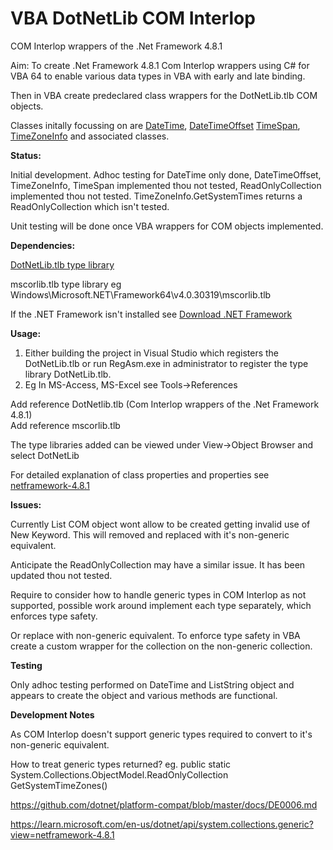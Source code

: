 # VBA DotNetLib COM Interlop
 COM Interlop wrappers of the .Net Framework 4.8.1
 
  Aim: To create .Net Framework 4.8.1 Com Interlop wrappers using C# for VBA 64 to enable various data types in VBA with early and late binding.
 
 Then in VBA create predeclared class wrappers for the DotNetLib.tlb COM objects.
 
 Classes initally focussing on are  [DateTime](https://learn.microsoft.com/en-us/dotnet/api/system.datetime?view=netframework-4.8.1), [DateTimeOffset](https://learn.microsoft.com/en-us/dotnet/api/system.datetimeoffset?view=netframework-4.8.1) [TimeSpan](https://learn.microsoft.com/en-us/dotnet/api/system.timespan?view=netframework-4.8.1),  [TimeZoneInfo](https://learn.microsoft.com/en-us/dotnet/api/system.timezoneinfo?view=netframework-4.8.1) and associated classes.
 
  **Status:**
  
  Initial development.  Adhoc testing for DateTime only done, DateTimeOffset, TimeZoneInfo, TimeSpan implemented thou not tested, 
  ReadOnlyCollection implemented thou not tested.  TimeZoneInfo.GetSystemTimes returns a ReadOnlyCollection which isn't tested. 
  
  Unit testing will be done once VBA wrappers for COM objects implemented.
  
 **Dependencies:**
   
[DotNetLib.tlb type library](https://github.com/MarkJohnstoneGitHub/DotNetLib/blob/main/bin/Release/DotNetLib.tlb)
   
mscorlib.tlb type library eg Windows\Microsoft.NET\Framework64\v4.0.30319\mscorlib.tlb

If the .NET Framework isn't installed see [Download .NET Framework](https://dotnet.microsoft.com/en-us/download/dotnet-framework)

 **Usage:**
 
 1) Either building the project in Visual Studio which registers the DotNetLib.tlb or run RegAsm.exe in administrator to register the type library DotNetLib.tlb.
 2) Eg In MS-Access, MS-Excel see Tools->References
 
 Add reference DotNetlib.tlb (Com Interlop wrappers of the .Net Framework 4.8.1)  
 Add reference mscorlib.tlb
 
 The type libraries added can be viewed under View->Object Browser and select DotNetLib 
 
 For detailed explanation of class properties and properties see [netframework-4.8.1](https://learn.microsoft.com/en-us/dotnet/api/system?view=netframework-4.8.1)
 
 **Issues:**
 
 Currently List COM object wont allow to be created getting invalid use of New Keyword.  This will removed and replaced with it's non-generic equivalent.
 
 Anticipate the ReadOnlyCollection may have a similar issue. It has been updated thou not tested.
 
 Require to consider how to handle generic types in COM Interlop as not supported, possible work around implement each type separately, which enforces type safety.  
 
 Or replace with non-generic equivalent.  To enforce type safety in VBA create a custom wrapper for the collection on the non-generic collection.
 
 **Testing**
 
 Only adhoc testing performed on DateTime and ListString object and appears to create the object and various methods are functional.
 
 **Development Notes**
  
  As COM Interlop doesn't support generic types required to convert to it's non-generic equivalent.
  
  How to treat generic types returned? eg. public static System.Collections.ObjectModel.ReadOnlyCollection<TimeZoneInfo> GetSystemTimeZones()
  
  
  https://github.com/dotnet/platform-compat/blob/master/docs/DE0006.md
 
  https://learn.microsoft.com/en-us/dotnet/api/system.collections.generic?view=netframework-4.8.1
 
